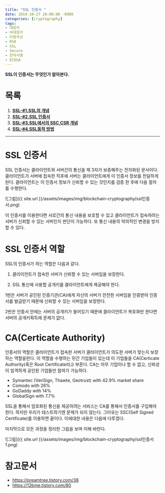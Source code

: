 ```yaml
---
title: "SSL 인증서 "
date: 2019-10-27 20:00:00 -0900
categories: [cryptography]
tags: 
- 대칭키
- 비대칭키
- 타원곡선
- RSA
- SSL
- Secure
- 전자서명
- ECDSA
---
```


**SSL이 인증서는 무엇인가 알아본다.**  
   
# 목록    
1. [**SSL-#1.SSL의 개념**](https://lbm93.github.io/development/cryptography/cryptography-SSL개념및암호화/)
2. [**SSL-#2.SSL 인증서**](https://lbm93.github.io/development/cryptography/cryptography-SSL인증서/)
3. [**SSL-#3.SSL에서의 SSC,CSR 개념**](https://lbm93.github.io/development/cryptography/cryptography-SSL(SSC,CSR)/)
4. [**SSL-#4.SSL동작 방법**](https://lbm93.github.io/development/cryptography/cryptography-SSL동작방법/)  
  
---

# SSL 인증서
SSL 인증서는 클라이언트와 서버간의 통신을 제 3자가 보증해주는 전자화된 문서이다. 클라이언트가 서버에 접속한 직후에 서버는 클라이언트에게 이 인증서 정보를 전달하게 된다. 클라이언트는 이 인증서 정보가 신뢰할 수 있는 것인지를 검증 한 후에 다음 절차를 수행한다.
  
![그림]({{ site.url }}/assets/images/img/blockchain-cryptography/ssl인증서.png)
  
이 인증서를 이용한다면 서로간의 통신 내용을 보호할 수 있고 클라이언트가 접속하려는 서버가 신뢰할 수 있는 서버인지 판단이 가능하다. 또 통신 내용의 악의적인 변경을 방지할 수 있다.  


# SSL 인증서 역할
SSL의 인증서가 하는 역할은 다음과 같다.

1. 클라이언트가 접속한 서버가 신뢰할 수 있는 서버임을 보장한다.
  
    
2. SSL 통신에 사용할 공개키를 클라이언트에게 제공해야 한다.  
  

1번은 서버가 공인된 인증기관(CA)에게 자신의 서버가 안전한 서버임을 인증받아 인증서를 발급받기 때문에 신뢰할 수 있는 서버임을 보장한다.  

2번은 인증서 안에는 서버의 공개키가 들어있기 때문에 클라이언트가 복호화만 한다면 서버의 공개키획득에 문제가 없다.  


# CA(Certicate Authority)
인증서의 역할은 클라이언트가 접속한 서버가 클라이언트가 의도한 서버가 맞는지 보장하는 역할을한다. 이 역할을 수행하는 민간 기업들이 있는데 이 기업들을 CA(Certicate Authority)혹은 Root Certificate라고 부른다.
CA는 아무 기업이나 할 수 없고, 신뢰성이 엄격하게 공인된 기업들만 참여가 가능하다.  

- Symantec (VeriSign, Thawte, Geotrust) with 42.9% market share
- Comodo with 26%
- GoDaddy with 14%
- GlobalSign with 7.7%

SSL을 통해서 암호화된 통신을 제공하려는 서비스는 CA를 통해서 인증서를 구입해야한다. 하지만 우리가 테스트하기엔 문제가 되지 않는다. 그이유는 SSC(Self Signed Certificate)를 이용하면 끝이다. 이에대한 내용은 다음에 다루겠다.  


마지막으로 모든 과정을 정리한 그림을 보며 이해 바란다.

![그림]({{ site.url }}/assets/images/img/blockchain-cryptography/ssl인증서1.png)

# 참고문서
- <https://preamtree.tistory.com/38>
- <https://12bme.tistory.com/80>
